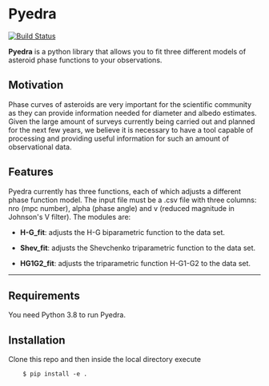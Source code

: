 # Pyedra
[![Build Status](https://travis-ci.com/milicolazo/Pyedra.svg?branch=master)](https://travis-ci.com/milicolazo/Pyedra)

**Pyedra** is a python library that allows you to fit three different models of asteroid phase functions to your observations.

## Motivation
Phase curves of asteroids are very important for the scientific community as they can provide information needed for diameter and albedo estimates. Given the large amount of surveys currently being carried out and planned for the next few years, we believe it is necessary to have a tool capable of processing and providing useful information for such an amount of observational data.

## Features
Pyedra currently has three functions, each of which adjusts a different phase function model. The input file must be a .csv file with three columns: nro (mpc number), alpha (phase angle) and v (reduced magnitude in Johnson's V filter).
The modules are:

- **H-G_fit**: adjusts the H-G biparametric function to the data set. 

- **Shev_fit**: adjusts the Shevchenko triparametric function to the data set.

- **HG1G2_fit**: adjusts the triparametric function H-G1-G2 to the data set.

--------------------------------------------------------------------------------

## Requirements
You need Python 3.8 to run Pyedra.

## Installation
Clone this repo and then inside the local directory execute

        $ pip install -e .
